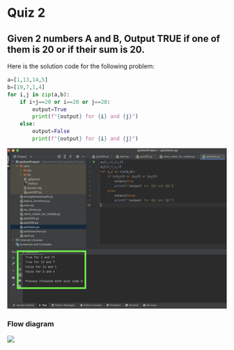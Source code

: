 # Quiz 2
## Given 2 numbers A and B, Output TRUE if one of them is 20 or if their sum is 20.
Here is the solution code for the following problem:
```.py
a=[1,13,14,5]
b=[19,7,1,4]
for i,j in zip(a,b):
    if i+j==20 or i==20 or j==20:
        output=True
        print(f"{output} for {i} and {j}")
    else:
        output=False
        print(f"{output} for {i} and {j}")
```
![](https://github.com/AleksandarDzudzevic/Unit-1/blob/main/Quiz002test.png)
### Flow diagram
![](https://github.com/AleksandarDzudzevic/Unit-1/blob/main/quiz002flowdiagram.jpg)
